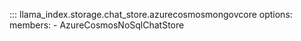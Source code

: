 ::: llama_index.storage.chat_store.azurecosmosmongovcore
    options:
      members:
        - AzureCosmosNoSqlChatStore
